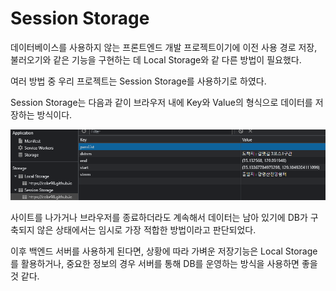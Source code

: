 # Session Storage

데이터베이스를 사용하지 않는 프론트엔드 개발 프로젝트이기에 이전 사용 경로 저장, 불러오기와 같은 기능을 구현하는 데 Local Storage와 같 다른 방법이 필요했다.

여러 방법 중 우리 프로젝트는 Session Storage를 사용하기로 하였다.

Session Storage는 다음과 같이 브라우저 내에 Key와 Value의 형식으로 데이터를 저장하는 방식이다.

![](<../.gitbook/assets/image (6) (1).png>)

사이트를 나가거나 브라우저를 종료하더라도 계속해서 데이터는 남아 있기에 DB가 구축되지 않은 상태에서는 임시로 가장 적합한 방법이라고 판단되었다.

이후 백엔드 서버를 사용하게 된다면, 상황에 따라 가벼운 저장기능은 Local Storage를 활용하거나, 중요한 정보의 경우 서버를 통해 DB를 운영하는 방식을 사용하면 좋을 것 같다.
